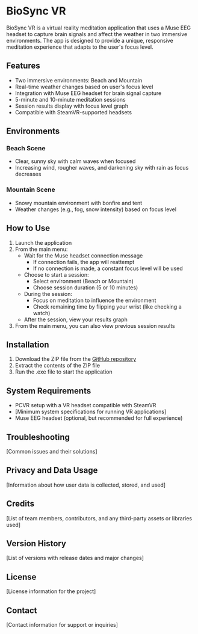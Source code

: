 # BioSync VR

BioSync VR is a virtual reality meditation application that uses a Muse EEG headset to capture brain signals and affect the weather in two immersive environments. The app is designed to provide a unique, responsive meditation experience that adapts to the user's focus level.

## Features

- Two immersive environments: Beach and Mountain
- Real-time weather changes based on user's focus level
- Integration with Muse EEG headset for brain signal capture
- 5-minute and 10-minute meditation sessions
- Session results display with focus level graph
- Compatible with SteamVR-supported headsets

## Environments

### Beach Scene
- Clear, sunny sky with calm waves when focused
- Increasing wind, rougher waves, and darkening sky with rain as focus decreases

### Mountain Scene
- Snowy mountain environment with bonfire and tent
- Weather changes (e.g., fog, snow intensity) based on focus level

## How to Use

1. Launch the application
2. From the main menu:
   - Wait for the Muse headset connection message
     - If connection fails, the app will reattempt
     - If no connection is made, a constant focus level will be used
   - Choose to start a session:
     - Select environment (Beach or Mountain)
     - Choose session duration (5 or 10 minutes)
   - During the session:
     - Focus on meditation to influence the environment
     - Check remaining time by flipping your wrist (like checking a watch)
   - After the session, view your results graph
3. From the main menu, you can also view previous session results

## Installation

1. Download the ZIP file from the [GitHub repository](https://github.com/nickmc5/BioSyncVR/tree/main)
2. Extract the contents of the ZIP file
3. Run the .exe file to start the application

## System Requirements

- PCVR setup with a VR headset compatible with SteamVR
- [Minimum system specifications for running VR applications]
- Muse EEG headset (optional, but recommended for full experience)

## Troubleshooting

[Common issues and their solutions]

## Privacy and Data Usage

[Information about how user data is collected, stored, and used]

## Credits

[List of team members, contributors, and any third-party assets or libraries used]

## Version History

[List of versions with release dates and major changes]

## License

[License information for the project]

## Contact

[Contact information for support or inquiries]
